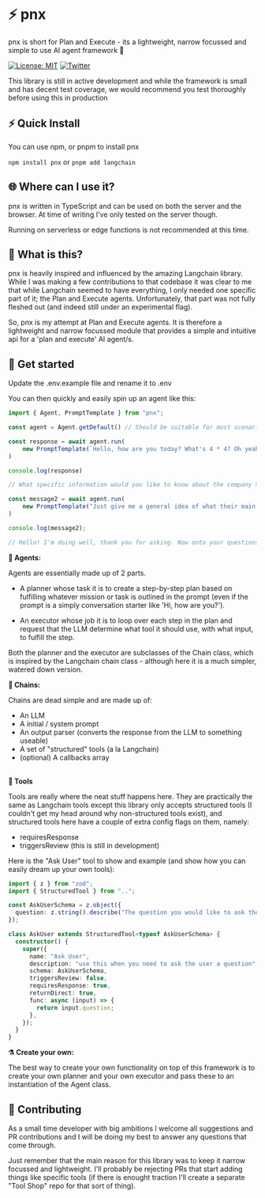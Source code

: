# ⚡ pnx 

pnx is short for Plan and Execute - its a lightweight, narrow focussed and simple to use AI agent framework 🚀

[![License: MIT](https://img.shields.io/badge/License-MIT-yellow.svg)](https://opensource.org/licenses/MIT) [![Twitter](https://img.shields.io/twitter/url/https/twitter.com/jtcorrindata.svg?style=social&label=Follow%20%40JTCorrinData)](https://twitter.com/jtcorrindata)

This library is still in active development and while the framework is small and has decent test coverage, we would recommend you test thoroughly before using this in production

## ⚡️ Quick Install

You can use npm, or pnpm to install pnx

`npm install pnx` or `pnpm add langchain`


## 🌐 Where can I use it?

pnx is written in TypeScript and can be used on both the server and the browser. At time of writing I've only tested on the server though. 

Running on serverless or edge functions is not recommended at this time.

## 🤔 What is this?

pnx is heavily inspired and influenced by the amazing Langchain library. While I was making a few contributions to that codebase it was clear to me that while Langchain seemed to have everything, I only needed one specific part of it; the Plan and Execute agents. Unfortunately, that part was not fully fleshed out (and indeed still under an experimental flag).

So, pnx is my attempt at Plan and Execute agents. It is therefore a lightweight and narrow focussed module that provides a simple and intuitive api for a 'plan and execute' AI agent/s.



## 🚀 Get started

Update the .env.example file and rename it to .env

You can then quickly and easily spin up an agent like this:

```typescript
import { Agent, PromptTemplate } from "pnx";

const agent = Agent.getDefault() // Should be suitable for most scenario - uses GPT4 OOTB

const response = await agent.run(
    new PromptTemplate(`Hello, how are you today? What's 4 * 4? Oh yeah, can you give me some info on the company Sony?`)
)

console.log(response)

// What specific information would you like to know about the company Sony?

const message2 = await agent.run(
    new PromptTemplate("Just give me a general idea of what their main business is.")
)

console.log(message2);

// Hello! I'm doing well, thank you for asking. Now onto your questions: 4 * 4 equals 16. As for Sony, it's a multinational conglomerate corporation. Their main businesses are in electronics, gaming (such as the PlayStation consoles), entertainment (like movies and music), and financial services. They are headquartered in Tokyo, Japan. Let me know if there's anything else you'd like to know!

```


**📃 Agents:**

Agents are essentially made up of 2 parts. 

 - A planner whose task it is to create a step-by-step plan based on fulfilling whatever mission or task is outlined in the prompt (even if the prompt is a simply conversation starter like 'Hi, how are you?').

 - An executor whose job it is to loop over each step in the plan and request that the LLM determine what tool it should use, with what input, to fulfill the step. 

 Both the planner and the executor are subclasses of the Chain class, which is inspired by the Langchain chain class - although here it is a much simpler, watered down version.

**🔗 Chains:**

Chains are dead simple and are made up of:

- An LLM
- A initial / system prompt
- An output parser (converts the response from the LLM to something useable)
- A set of "structured" tools (a la Langchain)
- (optional) A callbacks array
  

\
**🔧 Tools**

Tools are really where the neat stuff happens here. They are practically the same as Langchain tools except this library only accepts structured tools (I couldn't get my head around why non-structured tools exist), and structured tools here have a couple of extra config flags on them, namely:

- requiresResponse
- triggersReview (this is still in development)

Here is the "Ask User" tool to show and example (and show how you can easily dream up your own tools):

```typescript
import { z } from "zod";
import { StructuredTool } from "..";

const AskUserSchema = z.object({
  question: z.string().describe("The question you would like to ask the user"),
});

class AskUser extends StructuredTool<typeof AskUserSchema> {
  constructor() {
    super({
      name: "Ask User",
      description: "use this when you need to ask the user a question",
      schema: AskUserSchema,
      triggersReview: false,
      requiresResponse: true,
      returnDirect: true,
      func: async (input) => {
        return input.question;
      },
    });
  }
}
```

**⚗️ Create your own:**

The best way to create your own functionality on top of this framework is to create your own planner and your own executor and pass these to an instantiation of the Agent class.



## 💁 Contributing

As a small time developer with big ambitions I welcome all suggestions and PR contributions and I will be doing my best to answer any questions that come through.

Just remember that the main reason for this library was to keep it narrow focussed and lightweight. I'll probably be rejecting PRs that start adding things like specific tools (if there is enought traction I'll create a separate "Tool Shop" repo for that sort of thing).
